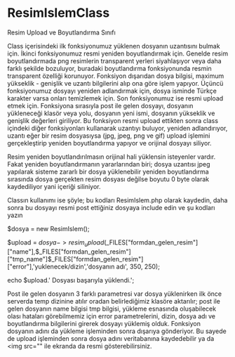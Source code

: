ResimIslemClass
===============

Resim Upload ve Boyutlandırma Sınıfı

Class içerisindeki ilk fonksiyonumuz yüklenen dosyanın uzantısını bulmak için. İkinci fonksiyonumuz resmi yeniden boyutlandırmak için. Genelde resim boyutlandırmada png resimlerin transparent yerleri siyahlaşıyor veya daha farklı şekilde bozuluyor, buradaki boyutlandırma fonksiyonunda resmin transparent özelliği korunuyor. Fonksiyon dışarıdan dosya bilgisi, maximum yükseklik - genişlik ve uzantı bilgilerini alıp ona göre işlem yapıyor. Üçüncü fonksiyonumuz dosyayı yeniden adlandırmak için, dosya isminde Türkçe karakter varsa onları temizlemek için. Son fonksiyonumuz ise resmi upload etmek için. Fonksiyona sırasıyla post ile gelen dosyayı, dosyanın yükleneceği klasör veya yolu, dosyanın yeni ismi, dosyanın yükseklik ve genişlik değerleri giriliyor. Bu fonksiyon resmi upload ettikten sonra class içindeki diğer fonksiyonları kullanarak uzantıyı buluyor, yeniden adlandırıyor, uzantı eğer bir resim dosyasıysa (jpg, jpeg, png ve gif) upload işlemini gerçekleştirip yeniden boyutlandırma yapıyor ve orijinal dosyayı siliyor.

Resim yeniden boyutlandırılmasın orijinal hali yüklensin isteyenler vardır. Fakat yeniden boyutlandırmanın yararlarından biri; dosya uzantısı jpeg yapılarak sisteme zararlı bir dosya yüklenebilir yeniden boyutlandırma sırasında dosya gerçekten resim dosyası değilse boyutu 0 byte olarak kaydediliyor yani içeriği siliniyor.

Classın kullanımı ise şöyle; bu kodları ResimIslem.php olarak kaydedin, daha sonra bu dosyayı resmi post ettiğiniz dosyaya include edin ve şu kodları yazın

$dosya  =  new ResimIslem();

$upload  =  $dosya->resim_upload($_FILES["formdan_gelen_resim"]["name"],$_FILES["formdan_gelen_resim"]["tmp_name"]$_FILES["formdan_gelen_resim"]["error"],'yuklenecek/dizin','dosyanın adı', 350, 250);

echo $upload.' Dosyası başarıyla yüklendi.';

Post ile gelen dosyanın 3 farklı parametresi var dosya yüklenirken ilk önce serverda temp dizinine atılır oradan belirlediğimiz klasöre aktarılır; post ile gelen dosyanın name bilgisi tmp bilgisi, yükleme esnasında oluşabilecek olası hataları görebilmemiz için error parametrelerini, dizin, dosya adı ve boyutlandırma bilgilerini girerek dosyayı yüklemiş olduk. Fonksiyon dosyanın adını da yükleme işleminden sonra dışarıya gönderiyor. Bu sayede de upload işleminden sonra dosya adını veritabanına kaydedebilir ya da <img src="" ile ekranda da resmi gösterebilirsiniz.
